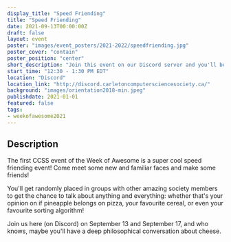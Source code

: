 ```yaml
---
display_title: "Speed Friending"
title: "Speed Friending"
date: 2021-09-13T00:00:00Z
draft: false
layout: event
poster: "images/event_posters/2021-2022/speedfriending.jpg"
poster_cover: "contain"
poster_position: "center"
short_description: "Join this event on our Discord server and you'll be randomly shuffled into a new group conversation every few minutes."
start_time: "12:30 - 1:30 PM EDT"
location: "Discord"
location_link: "http://discord.carletoncomputersciencesociety.ca/"
background: "images/orientation2018-min.jpeg"
publishdate: 2021-01-01
featured: false
tags:
- weekofawesome2021
---
```


## Description

The first CCSS event of the Week of Awesome is a super cool speed friending event! Come meet some new and familiar faces and make some friends!

You'll get randomly placed in groups with other amazing society members to get the chance to talk about anything and everything: whether that's your opinion on if pineapple belongs on pizza, your favourite cereal, or even your favourite sorting algorithm!

Join us here (on Discord) on September 13 and September 17, and who knows, maybe you'll have a deep philosophical conversation about cheese.
